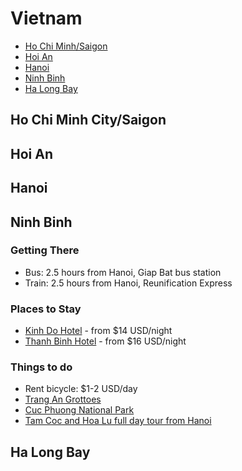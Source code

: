 # Vietnam
- [Ho Chi Minh/Saigon](#saigon)
- [Hoi An](#hoian)
- [Hanoi](#hanoi)
- [Ninh Binh](#ninhbinh)
- [Ha Long Bay](#halongbay)
 
## <a name="saigon"></a> Ho Chi Minh City/Saigon

## <a name="hoian"></a> Hoi An

## <a name="hanoi"></a> Hanoi

## <a name="ninhbinh"></a> Ninh Binh
### Getting There
* Bus: 2.5 hours from Hanoi, Giap Bat bus station
* Train: 2.5 hours from Hanoi, Reunification Express

### Places to Stay
* [Kinh Do Hotel](http://www.lonelyplanet.com/vietnam/north-central-vietnam/ninh-binh/hotels/kinh-do-hotel) - from $14 USD/night
* [Thanh Binh Hotel](http://www.lonelyplanet.com/vietnam/north-central-vietnam/ninh-binh/hotels/thanh-binh-hotel) - from $16 USD/night

### Things to do
* Rent bicycle: $1-2 USD/day
* [Trang An Grottoes](http://www.tripadvisor.com/Attraction_Review-g303945-d2484803-Reviews-Trang_An_Grottoes-Ninh_Binh_Ninh_Binh_Province.html)
* [Cuc Phuong National Park](http://www.cucphuongtourism.com/)
* [Tam Coc and Hoa Lu full day tour from Hanoi](http://www.getyourguide.com/hanoi-l205/1-day-hoa-lu-tam-coc-tour-from-hanoi-t27339/)

## <a name="halongbay"></a> Ha Long Bay
